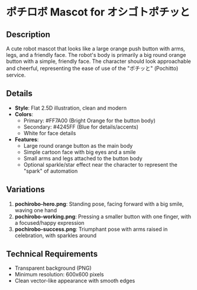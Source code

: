 # ポチロボ Mascot for オシゴトポチッと

## Description
A cute robot mascot that looks like a large orange push button with arms, legs, and a friendly face. The robot's body is primarily a big round orange button with a simple, friendly face. The character should look approachable and cheerful, representing the ease of use of the "ポチッと" (Pochitto) service.

## Details
- **Style**: Flat 2.5D illustration, clean and modern
- **Colors**: 
  - Primary: #FF7A00 (Bright Orange for the button body)
  - Secondary: #4245FF (Blue for details/accents)
  - White for face details
- **Features**:
  - Large round orange button as the main body
  - Simple cartoon face with big eyes and a smile
  - Small arms and legs attached to the button body
  - Optional sparkle/star effect near the character to represent the "spark" of automation

## Variations
1. **pochirobo-hero.png**: Standing pose, facing forward with a big smile, waving one hand
2. **pochirobo-working.png**: Pressing a smaller button with one finger, with a focused/happy expression
3. **pochirobo-success.png**: Triumphant pose with arms raised in celebration, with sparkles around

## Technical Requirements
- Transparent background (PNG)
- Minimum resolution: 600x600 pixels
- Clean vector-like appearance with smooth edges